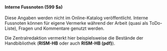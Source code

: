 #### Interne Fussnoten (599 $a)  

Diese Angaben werden nicht im Online-Katalog veröffentlicht. Interne Fussnoten können für eigene Vermerke während der Arbeit (quasi als ToDo-Liste), Fragen und Kommentare genutzt werden.   
  
Die Zentralredaktion vermerkt hier beispielsweise die Bestände der Handbibliothek (**RISM-HB** oder auch **RISM-HB (pdf)**).